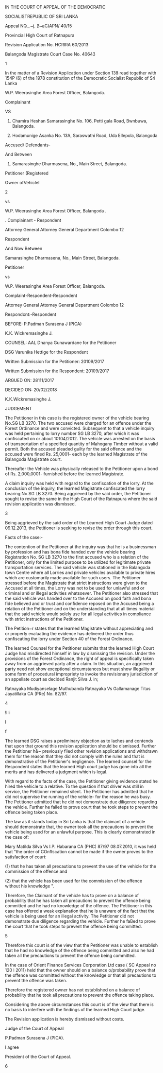 IN THE COURT OF APPEAL OF THE DEMOCRATIC

SOCIALISTREPUBLIC OF SRI LANKA

Appeal NQ...~j. (!~aC)APN/ 40/15

Provincial High Court of Ratnapura

Revision Application No. HCRIRA 60/2013

Balangoda Magistrate Court Case No. 40643

1

In the matter of a Revision Application under Section 138 read together with 154P (6) of the 1978 constitution of the Democratic Socialist Republic of Sri Lanka

W.P. Weerasinghe Area Forest Officer, Balangoda.

Complainant

VS

1. Chamira Heshan Samarasinghe No. 106, Petti gala Road, Bwnbuwa, Balangoda.

2. Hodamunige Asanka No. 13A, Saraswathi Road, Uda Ellepola, Balangoda

Accused/ Defendants-

And Between

1. Samarasinghe Dharmasena, No., Main Street, Balangoda.

Petitioner (Registered

Owner ofVehiclel

2

vs

W.P. Weerasinghe Area Forest Officer, Balangoda .

. Complainant - Respondent

Attorney General Attorney General Department Colombo 12

Respondent

And Now Between

Samarasinghe Dharmasena, No., Main Street, Balangoda.

Petitioner

vs

W.P. Weerasinghe Area Forest Officer, Balangoda.

Complaint-Respondent-Respondent

Attorney General Attorney General Department Colombo 12

Respondcnt:-Respondent

BEFORE: P.Padman Surasena J (PICA)

K.K. Wickremasinghe J.

COUNSEL: AAL Dhanya Gunawardane for the Petitioner

DSG Varunika Hettige for the Respondent

Written Submission for the Petitioner: 20109/2017

Written Submission for the Respondent: 20109/2017

ARGUED ON: 28111/2017

DECIDED ON: 20/02/2018

K.K.Wickremasinghe J.

JUDGEMENT

The Petitioner in this case is the registered owner of the vehicle bearing No.SG LB 3270. The two accused were charged for an offence under the Forest Ordinance and were convicted. Subsequent to that a vehicle inquiry was held pertaining to lorry number SG LB 3270, after which it was confiscated on or about 10104/2012. The vehicle was arrested on the basis of transportation of a specified quantity of Mahogany Timber without a valid permit. Both the accused pleaded guilty for the said offence and the accused were fined Rs. 25,0001- each by the learned Magistrate of the Balangoda Magistrate court.

Thereafter the Vehicle was physically released to the Petitioner upon a bond of Rs. 2,000,0001- furnished before the learned Magistrate.

A claim inquiry was held with regard to the confiscation of the lorry. At the conclusion of the inquiry, the learned Magistrate confiscated the lorry bearing No.SG LB 3270. Being aggrieved by the said order, the Petitioner sought to revise the same in the High Court of the Ratnapura where the said revision application was dismissed.

3

Being aggrieved by the said order of the Learned High Court Judge dated 09.12.2013, the Petitioner is seeking to revise the order through this court.

Facts of the case:-

The contention of the Petitioner at the inquiry was that he is a businessman by profession and has bona fide handed over the vehicle bearing Registration No. SG LB 3270 to the first accused who is a relation of the Petitioner, only for the limited purpose to be utilized for legitimate private transportation services. The said vehicle was stationed in the Balangoda town Centre where all Lorries and private vehicles available to private hires which are customarily made available for such users. The Petitioner stressed before the Magistrate that strict instructions were given to the Accused at all times, the Lorry was not to be used for unlawful and or criminal and or illegal activities whatsoever. The Petitioner also stressed that the said vehicle was handed over to the Accused on good faith and bona fide believed and or trust and confidence reposed on the Accused being a relation of the Petitioner and on the understanding that at all times material that the said vehicle would solely use for all legal activities in compliance with strict instructions of the Petitioner.

The Petition~r states that the learned Magistrate without appreciating and or properly evaluating the evidence has delivered the order thus confiscating the lorry under Section 40 of the Forest Ordinance.

The learned Counsel for the Petitioner submits that the learned High Court Judge had misdirected himself in law by dismissing the revision. Under the provisions of the Forest Ordinance, the right of appeal is specifically taken away from an aggrieved party after a claim. In this situation, an aggrieved party need not show exceptional circumstances but must show illegality or some form of procedural impropriety to invoke the revisionary jurisdiction of an appellate court as decided Ranjit Silva J. in;

Ratnayaka Mudiyanselage Muthubanda Ratnayaka Vs Gallamanage Titus Jayatillaka CA (PRe) No. 82/97.

4

!IIi

I

f

The learned DSG raises a preliminary objection as to laches and contends that upon that ground this revision application should be dismissed. Further the Petitioner h&~ previously filed other revision applications and withdrawn them for the reason that they did not comply with the rules and that is demonstrative of the Petitioner's negligence. The learned counsel for the Respondent states that the learned High court judge has gone into all the merits and has delivered a judgment which is legal.

With regard to the facts of the case, the Petitioner giving evidence stated he hired the vehicle to a relative. To the question if that driver was still in service, the Petitioner remained silent. The Petitioner has admitted that he did not supervise the running of the vehicle- for the reason he was busy. The Petitioner admitted that he did not demonstrate due diligence regarding the vehicle. Further he failed to prove court that he took steps to prevent the offence being taken place.

The law as it stands today in Sri Lanka is that the claimant of a vehicle should demonstrate that, the owner took all the precautions to prevent the vehicle being used for an unlawful purpose. This is clearly demonstrated in the case of:

Mary Matilda Silva Vs I.P. Habarana CA (PHC) 87/97 08.07.2010, it was held that "the order of COnfIscation cannot be made if the owner proves to the satisfaction of court:

(1) that he has taken all precautions to prevent the use of the vehicle for the commission of the offence and

(2) that the vehicle has been used for the commission of the offence without his knowledge ".

Therefore, the Claimant of the vehicle has to prove on a balance of probability that he has taken all precautions to prevent the offence being committed and he had no knowledge of the offence. The Petitioner in this case has offered a weak explanation that he is unaware of the fact that the vehicle is being used for an illegal activity. The Petitioner did not demonstrate due diligence regarding the vehicle. Further he faBed to prove the court that he took steps to prevent the offence being committed.

5

Therefore this court is of the view that the Petitioner was unable to establish that he had no knowledge of the offence being committed and also he had taken all the precautions to prevent the offence being committed.

In the case of Orient Finance Services Corporation Ltd case ( SC Appeal no 120 I 2011) held that the owner should on a balance o/probability prove that the offence was committed without the knowledge or that all precautions to prevent the offence was taken.

Therefore the registered owner has not established on a balance of probability that he took all precautions to prevent the offence taking place.

Considering the above circumstances this court is of the view that there is no basis to interfere with the findings of the learned High Court judge.

The Revision application is hereby dismissed without costs.

Judge of the Court of Appeal

P.Padman Surasena J (PICA).

I agree

President of the Court of Appeal.

6